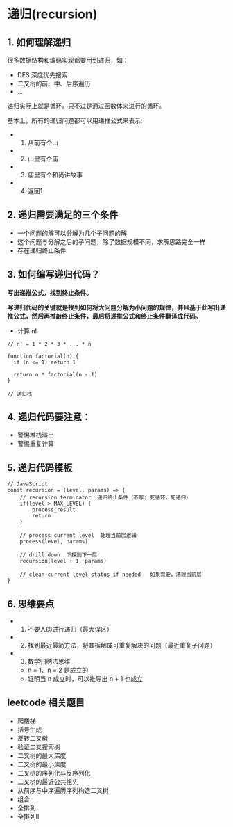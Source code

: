 # 递归(recursion)

## 1. 如何理解递归

很多数据结构和编码实现都要用到递归，如：
+ DFS 深度优先搜索
+ 二叉树的前、中、后序遍历
+ ...

递归实际上就是循环。只不过是通过函数体来进行的循环。

基本上，所有的递归问题都可以用递推公式来表示:
+ 1. 从前有个山
+ 2. 山里有个庙
+ 3. 庙里有个和尚讲故事
+ 4. 返回1

## 2. 递归需要满足的三个条件

+ 一个问题的解可以分解为几个子问题的解
+ 这个问题与分解之后的子问题，除了数据规模不同，求解思路完全一样
+ 存在递归终止条件

## 3. 如何编写递归代码？

**写出递推公式，找到终止条件。**

**写递归代码的关键就是找到如何将大问题分解为小问题的规律，并且基于此写出递推公式，然后再推敲终止条件，最后将递推公式和终止条件翻译成代码。**

+ 计算 n!

```
// n! = 1 * 2 * 3 * ... * n

function factorial(n) {
  if (n <= 1) return 1

  return n * factorial(n - 1)
}

// 递归栈
```

## 4. 递归代码要注意：

+ 警惕堆栈溢出
+ 警惕重复计算

## 5. 递归代码模板

```
// JavaScript
const recursion = (level, params) => {   
    // recursion terminator  递归终止条件（不写: 死循环，死递归）
    if(level > MAX_LEVEL) {     
        process_result     
        return    
    }   
    
    // process current level  处理当前层逻辑
    process(level, params)   
    
    // drill down  下探到下一层
    recursion(level + 1, params)  
    
    // clean current level status if needed   如果需要，清理当前层
}
```

## 6. 思维要点

+ 1. 不要人肉进行递归（最大误区）
+ 2. 找到最近最简方法，将其拆解成可重复解决的问题（最近重复子问题）
+ 3. 数学归纳法思维
  - n = 1、n = 2 是成立的
  - 证明当 n 成立时，可以推导出 n + 1 也成立

## leetcode 相关题目

+ 爬楼梯
+ 括号生成
+ 反转二叉树
+ 验证二叉搜索树
+ 二叉树的最大深度
+ 二叉树的最小深度
+ 二叉树的序列化与反序列化
+ 二叉树的最近公共祖先
+ 从前序与中序遍历序列构造二叉树
+ 组合
+ 全排列
+ 全排列II